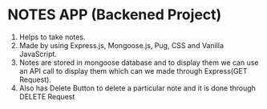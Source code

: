 
# NOTES APP (Backened Project)
 
1. Helps to take notes.
2. Made by using Express.js, Mongoose.js, Pug, CSS and Vanilla JavaScript.
3. Notes are stored in mongoose database and to display them we can use an API call to display them which can we made through Express(GET Request).
4. Also has Delete Button to delete a particular note and it is done through DELETE Request
